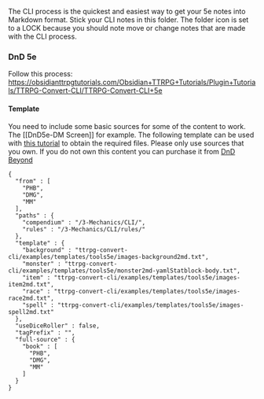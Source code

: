 The CLI process is the quickest and easiest way to get your 5e notes into Markdown format. Stick your CLI notes in this folder. The folder icon is set to a LOCK because you should note move or change notes that are made with the CLI process. 

### DnD 5e
Follow this process: 
https://obsidianttrpgtutorials.com/Obsidian+TTRPG+Tutorials/Plugin+Tutorials/TTRPG-Convert-CLI/TTRPG-Convert-CLI+5e

#### Template
You need to include some basic sources for some of the content to work. The [[DnD5e-DM Screen]] for example. 
The following template can be used with [this tutorial](https://obsidianttrpgtutorials.com/Obsidian+TTRPG+Tutorials/Plugin+Tutorials/TTRPG-Convert-CLI/TTRPG-Convert-CLI+Templates) to obtain the required files. Please only use sources that you own. If you do not own this content you can purchase it from [DnD Beyond](https://www.dndbeyond.com/)

````
{
  "from" : [
    "PHB",
    "DMG",
    "MM"
  ],
  "paths" : {
    "compendium" : "/3-Mechanics/CLI/",
    "rules" : "/3-Mechanics/CLI/rules/"
  },
  "template" : {
    "background" : "ttrpg-convert-cli/examples/templates/tools5e/images-background2md.txt",
    "monster" : "ttrpg-convert-cli/examples/templates/tools5e/monster2md-yamlStatblock-body.txt",
    "item" : "ttrpg-convert-cli/examples/templates/tools5e/images-item2md.txt",
    "race" : "ttrpg-convert-cli/examples/templates/tools5e/images-race2md.txt",
    "spell" : "ttrpg-convert-cli/examples/templates/tools5e/images-spell2md.txt"
  },
  "useDiceRoller" : false,
  "tagPrefix" : "",
  "full-source" : {
    "book" : [
      "PHB",
	  "DMG",
	  "MM"
    ]
  }
}
````
